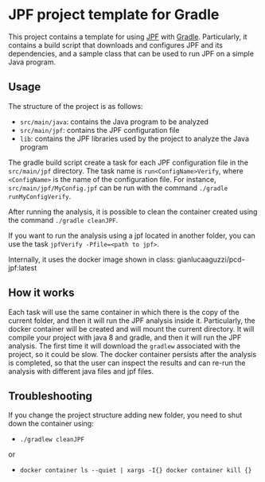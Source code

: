 # JPF project template for Gradle
This project contains a template for using [JPF](http://babelfish.arc.nasa.gov/trac/jpf/wiki) with [Gradle](http://www.gradle.org/).
Particularly, it contains a build script that downloads and configures JPF and its dependencies, 
and a sample class that can be used to run JPF on a simple Java program.

## Usage
The structure of the project is as follows:
- `src/main/java`: contains the Java program to be analyzed
- `src/main/jpf`: contains the JPF configuration file
- `lib`: contains the JPF libraries used by the project to analyze the Java program

The gradle build script create a task for each JPF configuration file in the `src/main/jpf` directory.
The task name is `run<ConfigName>Verify`, where `<ConfigName>` is the name of the configuration file.
For instance, `src/main/jpf/MyConfig.jpf` can be run with the command `./gradle runMyConfigVerify`.

After running the analysis, it is possible to clean the container created using the command `./gradle cleanJPF`.

If you want to run the analysis using a jpf located in another folder, 
you can use the task `jpfVerify -Pfile=<path to jpf>`.

Internally, it uses the docker image shown in class: gianlucaaguzzi/pcd-jpf:latest

## How it works
Each task will use the same container in which there is the copy of the current folder, 
and then it will run the JPF analysis inside it.
Particularly, the docker container will be created and will mount the current directory.
It will compile your project with java 8 and gradle, and then it will run the JPF analysis.
The first time it will download the `gradlew` associated with the project, so it could be slow.
The docker container persists after the analysis is completed, so that the user can inspect the results 
and can re-run the analysis with different java files and jpf files.

## Troubleshooting
If you change the project structure adding new folder, you need to shut down the container using:
- `./gradlew cleanJPF`

or
- ```docker container ls --quiet | xargs -I{} docker container kill {}```
